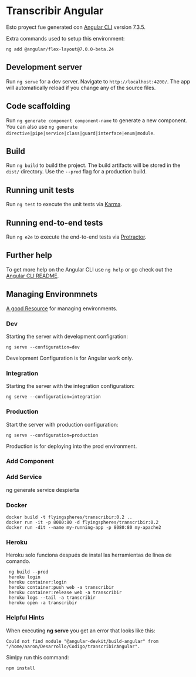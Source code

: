 # Transcribir Angular

Esto proyect fue generated con [Angular CLI](https://github.com/angular/angular-cli) version 7.3.5.

Extra commands used to setup this environment:
```
ng add @angular/flex-layout@7.0.0-beta.24
```

## Development server

Run `ng serve` for a dev server. Navigate to `http://localhost:4200/`. The app will automatically reload if you change any of the source files.

## Code scaffolding

Run `ng generate component component-name` to generate a new component. You can also use `ng generate directive|pipe|service|class|guard|interface|enum|module`.

## Build

Run `ng build` to build the project. The build artifacts will be stored in the `dist/` directory. Use the `--prod` flag for a production build.

## Running unit tests

Run `ng test` to execute the unit tests via [Karma](https://karma-runner.github.io).

## Running end-to-end tests

Run `ng e2e` to execute the end-to-end tests via [Protractor](http://www.protractortest.org/).

## Further help

To get more help on the Angular CLI use `ng help` or go check out the [Angular CLI README](https://github.com/angular/angular-cli/blob/master/README.md).

## Managing Environmnets

[A good Resource](https://blog.angularindepth.com/becoming-an-angular-environmentalist-45a48f7c20d8) for managing environments.

### Dev
Starting the server with development configration:
```
ng serve --configuration=dev
```  
Development Configuration is for Angular work only.  

### Integration
Starting the server with the integration configuration:
```
ng serve --configuration=integration
```

### Production
Start the server with production configuration:
```
ng serve --configuration=production
```
Production is for deploying into the prod environment.

### Add Component

### Add Service
ng generate service despierta

### Docker 
```
docker build -t flyingspheres/transcribir:0.2 ..
docker run -it -p 8080:80 -d flyingspheres/transcribir:0.2
docker run -dit --name my-running-app -p 8080:80 my-apache2
```
### Heroku
Heroku solo funciona después de instal las herramientas de línea de comando.  
```
 ng build --prod
 heroku login
 heroku container:login
 heroku container:push web -a transcribir
 heroku container:release web -a transcribir
 heroku logs --tail -a transcribir
 heroku open -a transcribir
 ```

 ### Helpful Hints
 When executing **ng serve** you get an error that looks like this:
 ```
 Could not find module "@angular-devkit/build-angular" from "/home/aaron/Desarrollo/Codigo/transcribirAngular".
 ```
 Simlpy run this command:
 ```
 npm install
 ```